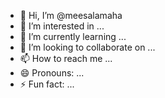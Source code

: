 - 👋 Hi, I’m @meesalamaha
- 👀 I’m interested in ...
- 🌱 I’m currently learning ...
- 💞️ I’m looking to collaborate on ...
- 📫 How to reach me ...
- 😄 Pronouns: ...
- ⚡ Fun fact: ...

<!---
meesalamaha/meesalamaha is a ✨ special ✨ repository because its `README.md` (this file) appears on your GitHub profile.
You can click the Preview link to take a look at your changes.
--->
